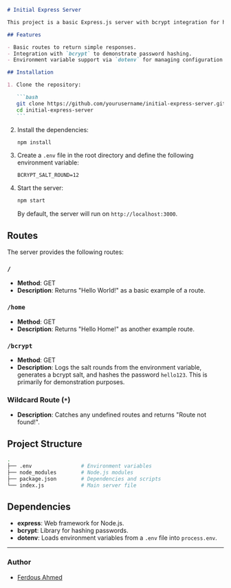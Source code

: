 ````markdown
# Initial Express Server

This project is a basic Express.js server with bcrypt integration for hashing passwords. It includes a few simple routes to get started with Express and demonstrates how to use environment variables for managing bcrypt salt rounds.

## Features

- Basic routes to return simple responses.
- Integration with `bcrypt` to demonstrate password hashing.
- Environment variable support via `dotenv` for managing configuration like bcrypt salt rounds.

## Installation

1. Clone the repository:

   ```bash
   git clone https://github.com/yourusername/initial-express-server.git
   cd initial-express-server
   ```
````

2. Install the dependencies:

   ```bash
   npm install
   ```

3. Create a `.env` file in the root directory and define the following environment variable:

   ```
   BCRYPT_SALT_ROUND=12
   ```

4. Start the server:

   ```bash
   npm start
   ```

   By default, the server will run on `http://localhost:3000`.

## Routes

The server provides the following routes:

### `/`

- **Method**: GET
- **Description**: Returns "Hello World!" as a basic example of a route.

### `/home`

- **Method**: GET
- **Description**: Returns "Hello Home!" as another example route.

### `/bcrypt`

- **Method**: GET
- **Description**: Logs the salt rounds from the environment variable, generates a bcrypt salt, and hashes the password `hello123`. This is primarily for demonstration purposes.

### Wildcard Route (`*`)

- **Description**: Catches any undefined routes and returns "Route not found!".

## Project Structure

```bash
.
├── .env                # Environment variables
├── node_modules        # Node.js modules
├── package.json        # Dependencies and scripts
└── index.js            # Main server file
```

## Dependencies

- **express**: Web framework for Node.js.
- **bcrypt**: Library for hashing passwords.
- **dotenv**: Loads environment variables from a `.env` file into `process.env`.

---

### Author

- [Ferdous Ahmed](https://github.com/himibaba10)

```

```
